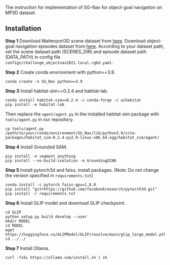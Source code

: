 The instruction for implementation of SG-Nav for object-goal navigation on MP3D dataset. 
## Installation

**Step 1**
Download Matterport3D scene dataset from [here](https://niessner.github.io/Matterport/).
Download object-goal navigation episodes dataset from [here](https://github.com/facebookresearch/habitat-lab/blob/main/DATASETS.md).
According to your dataset path, set the scene dataset path (SCENES_DIR) and episode dataset path (DATA_PATH) in config file `configs/challenge_objectnav2021.local.rgbd.yaml`.

**Step 2**
Create conda environment with python==3.9.
```
conda create -n SG_Nav python==3.9
```

**Step 3**
Install habitat-sim==0.2.4 and habitat-lab.
```
conda install habitat-sim==0.2.4 -c conda-forge -c aihabitat
pip install -e habitat-lab
```
Then replace the `agent/agent.py` in the installed habitat-sim package with `tools/agent.py` in our repository.
```
cp tools/agent.py /path/to/your/conda/environment/SG_Nav/lib/python3.9/site-packages/habitat_sim-0.2.4-py3.9-linux-x86_64.egg/habitat_sim/agent/
```

**Step 4**
Install Grounded SAM.

```
pip install -e segment_anything
pip install --no-build-isolation -e GroundingDINO
```

**Step 5**
Install pytorch3d and faiss, install packages. (Note: Do not change the version specified in `requirements.txt`)
```
conda install -c pytorch faiss-gpu=1.8.0
pip install "git+https://github.com/facebookresearch/pytorch3d.git"
pip install -r requirements.txt
```

**Step 6**
Install GLIP model and download GLIP checkpoint.
```
cd GLIP
python setup.py build develop --user
mkdir MODEL
cd MODEL
wget https://huggingface.co/GLIPModel/GLIP/resolve/main/glip_large_model.pth
cd ../../
```

**Step 7**
Install Ollama.
```
curl -fsSL https://ollama.com/install.sh | sh
```

